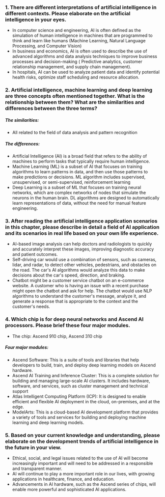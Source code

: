### 1. There are different interpretations of artificial intelligence in different contexts. Please elaborate on the artificial intelligence in your eyes.
- In computer science and engineering, AI is often defined as the simulation of human intelligence in machines that are programmed to think and learn like humans (Machine Learning, Natural Language Processing, and Computer Vision) 
- In business and economics, AI is often used to describe the use of advanced algorithms and data analysis techniques to improve business processes and decision-making ( Predictive analytics, customer relationship management, and supply chain management).
- In hospitals, AI can be used to analyze patient data and identify potential health risks, optimize staff scheduling and resource allocation.

### 2. Artificial intelligence, machine learning and deep learning are three concepts often mentioned together. What is the relationship between them? What are the similarities and differences between the three terms?
##### The similarities: 
- All related to the field of data analysis and pattern recognition
##### The differences: 
- Artificial Intelligence (AI) is a broad field that refers to the ability of machines to perform tasks that typically require human intelligence.
- Machine Learning (ML) is a subset of AI that focuses on training algorithms to learn patterns in data, and then use those patterns to make predictions or decisions. ML algorithm includes supervised, unsupervised, or semi-supervised, reinforcement learning
- Deep Learning is a subset of ML that focuses on training neural networks, which are complex networks of nodes that simulate the neurons in the human brain. DL algorithms are designed to automatically learn representations of data, without the need for manual feature engineering. 


### 3. After reading the artificial intelligence application scenarios in this chapter, please describe in detail a field of AI application and its scenarios in real life based on your own life experience.
- AI-based image analysis can help doctors and radiologists to quickly and accurately interpret these images, improving diagnostic accuracy and patient outcomes.
- Self-driving car would use a combination of sensors, such as cameras, lidar, and radar, to detect other vehicles, pedestrians, and obstacles on the road. The car's AI algorithms would analyze this data to make decisions about the car's speed, direction, and braking.
- Chatbot might be a customer service chatbot on an e-commerce website. A customer who is having an issue with a recent purchase might open the chatbot and ask for help. The chatbot would use NLP algorithms to understand the customer's message, analyze it, and generate a response that is appropriate to the context and the customer's needs.
### 4. Which chip is for deep neural networks and Ascend AI processors. Please brief these four major modules.
- The chip: Ascend 910 chip, Ascend 310 chip
##### Four major modules:
- Ascend Software: This is a suite of tools and libraries that help developers to build, train, and deploy deep learning models on Ascend hardware.
- Ascend AI Training and Inference Cluster: This is a complete solution for building and managing large-scale AI clusters. It includes hardware, software, and services, such as cluster management and technical support
- Atlas Intelligent Computing Platform (ICP): It is designed to enable efficient and flexible AI deployment in the cloud, on-premises, and at the edge. 
- ModelArts: This is a cloud-based AI development platform that provides a variety of tools and services for building and deploying machine learning and deep learning models.
### 5. Based on your current knowledge and understanding, please elaborate on the development trends of artificial intelligence in the future in your view.
- Ethical, social, and legal issues related to the use of AI will become increasingly important and will need to be addressed in a responsible and transparent manner.
- AI will continue to play a more important role in our lives, with growing applications in healthcare, finance, and education.
- Advancements in AI hardware, such as the Ascend series of chips, will enable more powerful and sophisticated AI applications.


